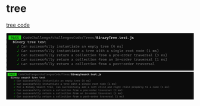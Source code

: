 # tree

[tree code](./)


![tree test 1](./assets/binary%20tree%20test.png)
![tree test 2](./assets/binary%20search%20tree.png)

